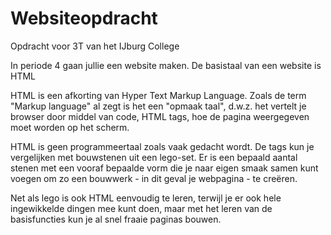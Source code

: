 # Websiteopdracht
Opdracht voor 3T van het IJburg College

In periode 4 gaan jullie een website maken.
De basistaal van een website is HTML

HTML is een afkorting van Hyper Text Markup Language.
Zoals de term "Markup language" al zegt is het een "opmaak taal", d.w.z. het vertelt je browser door middel van code, HTML tags, hoe de pagina weergegeven moet worden op het scherm.

HTML is geen programmeertaal zoals vaak gedacht wordt. De tags kun je vergelijken met bouwstenen uit een lego-set. Er is een bepaald aantal stenen met een vooraf bepaalde vorm die je naar eigen smaak samen kunt voegen om zo een bouwwerk - in dit geval je webpagina - te creëren.

Net als lego is ook HTML eenvoudig te leren, terwijl je er ook hele ingewikkelde dingen mee kunt doen, maar met het leren van de basisfuncties kun je al snel fraaie paginas bouwen.
